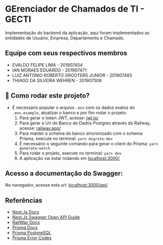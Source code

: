 # GErenciador de Chamados de TI - GECTI

Implementação do backend da aplicação, aqui foram implementados as entidades de Usuário, Empresa, Departamento e Chamado.

## Equipe com seus respectivos membros

-   EVALDO FELIPE LIMA - 201907454
-   IAN MORAES EDUARDO - 201907471
-   LUIZ ANTONIO ROBERTO GROOTERS JUNIOR - 201907483
-   THIAGO DA SILVEIRA WEHREN - 201907508

## :runner: Como rodar este projeto?

-   É necessário popular o arquivo `.env` com os dados exatos do `.env.example`, atualizar o banco e por fim rodar o projeto:
    1.  Para gerar o token JWT, acesse: [jwt.io/](https://jwt.io/)
    2.  Para gerar a Url do Banco de Dados Postgres através do Railway, acesse: [railway.app/](https://railway.app/)
    3.  Para manter o schema do banco sincronizado com o schema Prisma, execute no terminal: `yarn migrate:dev`
    4.  É necessário o seguinte comando para gerar o client do Prisma: `yarn generate:watch`
    5.  Para rodar o projeto, execute no terminal: `yarn dev`
    6.  A aplicação vai estar rodando em [localhost:3000/](http://localhost:3000/)

## Acesso a documentação do Swagger:

No navegador, acesse esta url: [localhost:3000/api/](http://localhost:3000/api/)

## Referências

-   [Nest.Js Docs](https://docs.nestjs.com/)
-   [Nest.Js Swagger Open API Guide](https://docs.nestjs.com/openapi/introduction)
-   [RailWay Docs](https://docs.railway.app/)
-   [Prisma Docs](https://www.prisma.io/docs/getting-started)
-   [Prisma PostgreSQL](https://www.prisma.io/docs/reference/api-reference/prisma-schema-reference#specify-a-postgresql-data-source)
-   [Prisma Error Codes](https://www.prisma.io/docs/reference/api-reference/error-reference#error-codes)


